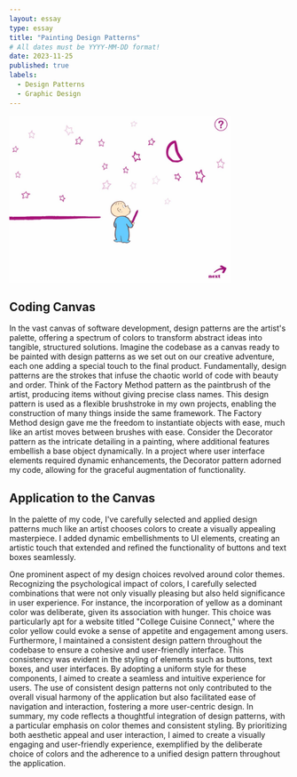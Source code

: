 ```yaml
---
layout: essay
type: essay
title: "Painting Design Patterns"
# All dates must be YYYY-MM-DD format!
date: 2023-11-25
published: true
labels:
  - Design Patterns
  - Graphic Design
---
```

<img width="400px" class="rounded float-start pe-4" src="../img/design_pattern/purpleCrayon.jpg">

## Coding Canvas
In the vast canvas of software development, design patterns are the artist's palette, offering a spectrum of colors to transform abstract ideas into tangible, structured solutions. Imagine the codebase as a canvas ready to be painted with design patterns as we set out on our creative adventure, each one adding a special touch to the final product.
Fundamentally, design patterns are the strokes that infuse the chaotic world of code with beauty and order. Think of the Factory Method pattern as the paintbrush of the artist, producing items without giving precise class names. This design pattern is used as a flexible brushstroke in my own projects, enabling the construction of many things inside the same framework. The Factory Method design gave me the freedom to instantiate objects with ease, much like an artist moves between brushes with ease.
Consider the Decorator pattern as the intricate detailing in a painting, where additional features embellish a base object dynamically. In a project where user interface elements required dynamic enhancements, the Decorator pattern adorned my code, allowing for the graceful augmentation of functionality.

## Application to the Canvas

In the palette of my code, I've carefully selected and applied design patterns much like an artist chooses colors to create a visually appealing masterpiece. I added dynamic embellishments to UI elements, creating an artistic touch that extended and refined the functionality of buttons and text boxes seamlessly.

One prominent aspect of my design choices revolved around color themes. Recognizing the psychological impact of colors, I carefully selected combinations that were not only visually pleasing but also held significance in user experience. For instance, the incorporation of yellow as a dominant color was deliberate, given its association with hunger. This choice was particularly apt for a website titled "College Cuisine Connect," where the color yellow could evoke a sense of appetite and engagement among users.
Furthermore, I maintained a consistent design pattern throughout the codebase to ensure a cohesive and user-friendly interface. This consistency was evident in the styling of elements such as buttons, text boxes, and user interfaces. By adopting a uniform style for these components, I aimed to create a seamless and intuitive experience for users. The use of consistent design patterns not only contributed to the overall visual harmony of the application but also facilitated ease of navigation and interaction, fostering a more user-centric design.
In summary, my code reflects a thoughtful integration of design patterns, with a particular emphasis on color themes and consistent styling. By prioritizing both aesthetic appeal and user interaction, I aimed to create a visually engaging and user-friendly experience, exemplified by the deliberate choice of colors and the adherence to a unified design pattern throughout the application.
